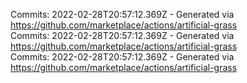 Commits: 2022-02-28T20:57:12.369Z - Generated via https://github.com/marketplace/actions/artificial-grass
<br>
Commits: 2022-02-28T20:57:12.369Z - Generated via https://github.com/marketplace/actions/artificial-grass
<br>
Commits: 2022-02-28T20:57:12.369Z - Generated via https://github.com/marketplace/actions/artificial-grass
<br>
